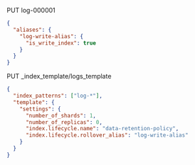 PUT log-000001
```json
{
  "aliases": {
    "log-write-alias": {
      "is_write_index": true
    }
  }
}
```

PUT _index_template/logs_template
```json
{
  "index_patterns": ["log-*"],
  "template": {
    "settings": {
      "number_of_shards": 1,
      "number_of_replicas": 0,
      "index.lifecycle.name": "data-retention-policy",
      "index.lifecycle.rollover_alias": "log-write-alias"
    }
  }
}
```
